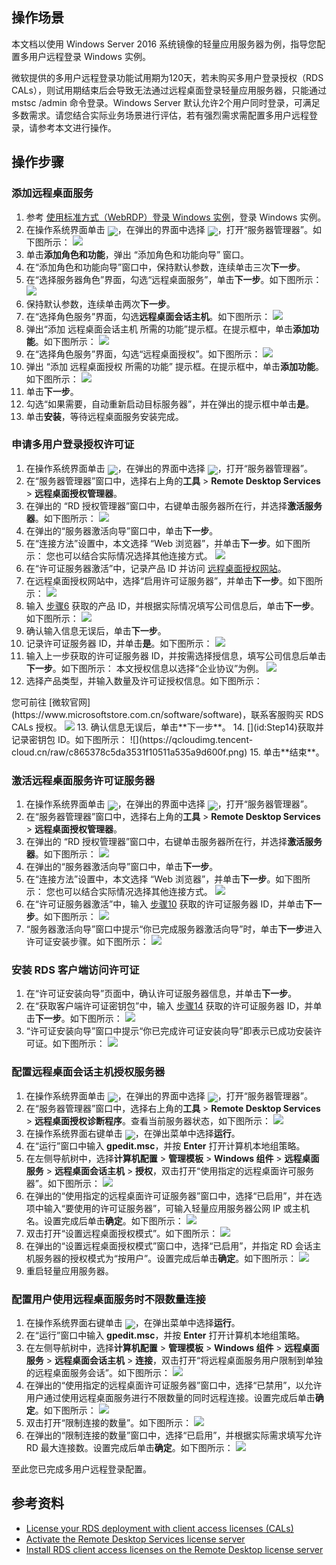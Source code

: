 ## 操作场景
本文档以使用 Windows Server 2016 系统镜像的轻量应用服务器为例，指导您配置多用户远程登录 Windows 实例。

<dx-alert infotype="notice" title="">
微软提供的多用户远程登录功能试用期为120天，若未购买多用户登录授权（RDS CALs），则试用期结束后会导致无法通过远程桌面登录轻量应用服务器，只能通过 mstsc /admin 命令登录。Windows Server 默认允许2个用户同时登录，可满足多数需求。请您结合实际业务场景进行评估，若有强烈需求需配置多用户远程登录，请参考本文进行操作。
</dx-alert>


## 操作步骤

### 添加远程桌面服务
1. 参考 [使用标准方式（WebRDP）登录 Windows 实例](https://cloud.tencent.com/document/product/1207/75048)，登录 Windows 实例。
2. 在操作系统界面单击 <img src="https://qcloudimg.tencent-cloud.cn/raw/10c0728e4d194732be4eb6c1a95e0a8c.png" style="margin: -5px 0px;"/>，在弹出的界面中选择 <img src="https://qcloudimg.tencent-cloud.cn/raw/8a27d0993c99b2564c33df6bbabec4f7.png" style="margin: -5px 0px;"/>，打开“服务器管理器”。如下图所示：
![](https://qcloudimg.tencent-cloud.cn/raw/721212fa585fb945139552aa7bdd1d63.png)
3. 单击**添加角色和功能**，弹出 “添加角色和功能向导” 窗口。
4. 在“添加角色和功能向导”窗口中，保持默认参数，连续单击三次**下一步**。
5. 在“选择服务器角色”界面，勾选“远程桌面服务”，单击**下一步**。如下图所示：
![](https://qcloudimg.tencent-cloud.cn/raw/7e33739e578ed25f780373238ef17240.png)
6. 保持默认参数，连续单击两次**下一步**。
7. 在“选择角色服务”界面，勾选**远程桌面会话主机**。如下图所示：
![](https://qcloudimg.tencent-cloud.cn/raw/e6ef6d4532a40d8684aecacd2c265f13.png)
8. 弹出“添加 远程桌面会话主机 所需的功能”提示框。在提示框中，单击**添加功能**。如下图所示：
![](https://qcloudimg.tencent-cloud.cn/raw/8f256c081e2a14770acd085297f30e79.png)
9. 在“选择角色服务”界面，勾选“远程桌面授权”。如下图所示：
![](https://qcloudimg.tencent-cloud.cn/raw/1ac8a2bf03f735cdfca28eb437bba559.png)
10. 弹出 “添加 远程桌面授权 所需的功能” 提示框。在提示框中，单击**添加功能**。如下图所示：
![](https://qcloudimg.tencent-cloud.cn/raw/ebabf7606f80930cf3800ca9bdf070b8.png)
11. 单击**下一步**。
12. 勾选“如果需要，自动重新启动目标服务器”，并在弹出的提示框中单击**是**。
13. 单击**安装**，等待远程桌面服务安装完成。


### 申请多用户登录授权许可证
1. 在操作系统界面单击 <img src="https://qcloudimg.tencent-cloud.cn/raw/10c0728e4d194732be4eb6c1a95e0a8c.png" style="margin: -5px 0px;"/>，在弹出的界面中选择 <img src="https://qcloudimg.tencent-cloud.cn/raw/8a27d0993c99b2564c33df6bbabec4f7.png" style="margin: -5px 0px;"/>，打开“服务器管理器”。
2. 在“服务器管理器”窗口中，选择右上角的**工具** > **Remote Desktop Services** > **远程桌面授权管理器**。
3. 在弹出的 “RD 授权管理器”窗口中，右键单击服务器所在行，并选择**激活服务器**。如下图所示：
![](https://qcloudimg.tencent-cloud.cn/raw/862ee285c4eca41f300ef4d516eae8ba.png)
4. 在弹出的“服务器激活向导”窗口中，单击**下一步**。
5. 在“连接方法”设置中，本文选择 “Web 浏览器”，并单击**下一步**。如下图所示：
您也可以结合实际情况选择其他连接方式。
![](https://qcloudimg.tencent-cloud.cn/raw/0884f8fab22d476a2d07e1e60b65f515.png)
6. [](id:Step6)在“许可证服务器激活”中，记录产品 ID 并访问 [远程桌面授权网站](https://activate.microsoft.com/)。
7. 在远程桌面授权网站中，选择“启用许可证服务器”，并单击**下一步**。如下图所示：
![](https://qcloudimg.tencent-cloud.cn/raw/93faa607f0fdd76eaadba989876a3dc4.png)
8. 输入 [步骤6](#Step6) 获取的产品 ID，并根据实际情况填写公司信息后，单击**下一步**。如下图所示：
![](https://qcloudimg.tencent-cloud.cn/raw/32c16ece864ab55e3988caced1cdeeaf.png)
9. 确认输入信息无误后，单击**下一步**。
10. [](id:Step10)记录许可证服务器 ID，并单击**是**。如下图所示：
![](https://qcloudimg.tencent-cloud.cn/raw/a06aeb049e55d4137791b3c52014dddd.png)
11. 输入上一步获取的许可证服务器 ID，并按需选择授信息，填写公司信息后单击**下一步**。如下图所示：
本文授权信息以选择“企业协议”为例。
![](https://qcloudimg.tencent-cloud.cn/raw/162cbea63445b30a8e53776ae8d06ce0.png)
12. 选择产品类型，并输入数量及许可证授权信息。如下图所示：
<dx-alert infotype="explain" title="">
您可前往 [微软官网](https://www.microsoftstore.com.cn/software/software)，联系客服购买 RDS CALs 授权。
</dx-alert>
<img src="https://qcloudimg.tencent-cloud.cn/raw/f7c35e9f47806167746a9a2e58078bc3.png"/>
13. 确认信息无误后，单击**下一步**。
14. [](id:Step14)获取并记录密钥包 ID。如下图所示：
![](https://qcloudimg.tencent-cloud.cn/raw/c865378c5da3531f10511a535a9d600f.png)
15. 单击**结束**。


### 激活远程桌面服务许可证服务器
1. 在操作系统界面单击 <img src="https://qcloudimg.tencent-cloud.cn/raw/10c0728e4d194732be4eb6c1a95e0a8c.png" style="margin: -5px 0px;"/>，在弹出的界面中选择 <img src="https://qcloudimg.tencent-cloud.cn/raw/8a27d0993c99b2564c33df6bbabec4f7.png" style="margin: -5px 0px;"/>，打开“服务器管理器”。
2. 在“服务器管理器”窗口中，选择右上角的**工具** > **Remote Desktop Services** > **远程桌面授权管理器**。
3. 在弹出的 “RD 授权管理器”窗口中，右键单击服务器所在行，并选择**激活服务器**。如下图所示：
![](https://qcloudimg.tencent-cloud.cn/raw/862ee285c4eca41f300ef4d516eae8ba.png)
4. 在弹出的“服务器激活向导”窗口中，单击**下一步**。
5. 在“连接方法”设置中，本文选择 “Web 浏览器”，并单击**下一步**。如下图所示：
您也可以结合实际情况选择其他连接方式。
![](https://qcloudimg.tencent-cloud.cn/raw/0884f8fab22d476a2d07e1e60b65f515.png)
6. 在“许可证服务器激活”中，输入 [步骤10](#Step10) 获取的许可证服务器 ID，并单击**下一步**。如下图所示：
![](https://qcloudimg.tencent-cloud.cn/raw/895e7b811fc170b870416f9aef7693ee.png)
12. “服务器激活向导”窗口中提示“你已完成服务器激活向导”时，单击**下一步**进入许可证安装步骤。如下图所示：
![](https://qcloudimg.tencent-cloud.cn/raw/f50d694cf5f2000585b7851545649caf.png)


### 安装 RDS 客户端访问许可证
1. 在“许可证安装向导”页面中，确认许可证服务器信息，并单击**下一步**。
2. 在“获取客户端许可证密钥包”中，输入 [步骤14](#Step14) 获取的许可证服务器 ID，并单击**下一步**。如下图所示：
![](https://qcloudimg.tencent-cloud.cn/raw/d92e9fd24c481ac6ee3c0189fd1ebe20.png)
3. “许可证安装向导”窗口中提示“你已完成许可证安装向导”即表示已成功安装许可证。如下图所示：
![](https://qcloudimg.tencent-cloud.cn/raw/e5d6e9522af714a4fa30ba182c45c40e.png)


### 配置远程桌面会话主机授权服务器
1. 在操作系统界面单击 <img src="https://qcloudimg.tencent-cloud.cn/raw/10c0728e4d194732be4eb6c1a95e0a8c.png" style="margin: -5px 0px;"/>，在弹出的界面中选择 <img src="https://qcloudimg.tencent-cloud.cn/raw/8a27d0993c99b2564c33df6bbabec4f7.png" style="margin: -5px 0px;"/>，打开“服务器管理器”。
2. 在“服务器管理器”窗口中，选择右上角的**工具** > **Remote Desktop Services** > **远程桌面授权诊断程序**。查看当前服务器状态，如下图所示：
![](https://qcloudimg.tencent-cloud.cn/raw/49243ae49a97444dbabd8aac844cd38b.png)
3. 在操作系统界面右键单击 <img src="https://qcloudimg.tencent-cloud.cn/raw/10c0728e4d194732be4eb6c1a95e0a8c.png" style="margin: -5px 0px;"/>，在弹出菜单中选择**运行**。
4. 在“运行”窗口中输入 **gpedit.msc**，并按 **Enter** 打开计算机本地组策略。
5. 在左侧导航树中，选择**计算机配置** > **管理模板** > **Windows 组件** > **远程桌面服务** > **远程桌面会话主机** > **授权**，双击打开“使用指定的远程桌面许可服务器”。如下图所示：
![](https://qcloudimg.tencent-cloud.cn/raw/22b21ae6075aaa7c2ddc0dbcf010b5f0.png)
6. 在弹出的“使用指定的远程桌面许可证服务器”窗口中，选择“已启用”，并在选项中输入“要使用的许可证服务器”，可输入轻量应用服务器公网 IP 或主机名。设置完成后单击**确定**。如下图所示：
![](https://qcloudimg.tencent-cloud.cn/raw/2bbb91952f87121ee7a6ef6860783120.png)
7. 双击打开“设置远程桌面授权模式”。如下图所示：
![](https://qcloudimg.tencent-cloud.cn/raw/aad3343e9fe40636cd1a8c40a3abfab1.png)
8. 在弹出的“设置远程桌面授权模式”窗口中，选择“已启用”，并指定 RD 会话主机服务器的授权模式为“按用户”。设置完成后单击**确定**。如下图所示：
![](https://qcloudimg.tencent-cloud.cn/raw/666c093b280a2706dc70c060b336d106.png)
9. 重启轻量应用服务器。


### 配置用户使用远程桌面服务时不限数量连接
1. 在操作系统界面右键单击 <img src="https://qcloudimg.tencent-cloud.cn/raw/10c0728e4d194732be4eb6c1a95e0a8c.png" style="margin: -5px 0px;"/>，在弹出菜单中选择**运行**。
2. 在“运行”窗口中输入 **gpedit.msc**，并按 **Enter** 打开计算机本地组策略。
3. 在左侧导航树中，选择**计算机配置** > **管理模板** > **Windows 组件** > **远程桌面服务** > **远程桌面会话主机** > **连接**，双击打开“将远程桌面服务用户限制到单独的远程桌面服务会话”。如下图所示：
![](https://qcloudimg.tencent-cloud.cn/raw/0bc74ee837eb345af313e48fd0f24aba.png)
4. 在弹出的“使用指定的远程桌面许可证服务器”窗口中，选择“已禁用”，以允许用户通过使用远程桌面服务进行不限数量的同时远程连接。设置完成后单击**确定**。如下图所示：
![](https://qcloudimg.tencent-cloud.cn/raw/0db425f63fb7dd9b6ae46623d9008986.png)
5. 双击打开“限制连接的数量”。如下图所示：
![](https://qcloudimg.tencent-cloud.cn/raw/f0d3627dc01901e789d01f0b81bddc50.png)
3. 在弹出的“限制连接的数量”窗口中，选择“已启用”，并根据实际需求填写允许 RD 最大连接数。设置完成后单击**确定**。如下图所示：
![](https://qcloudimg.tencent-cloud.cn/raw/a05d039bc7c0f2d21262c9c89a0490d8.png)


至此您已完成多用户远程登录配置。

## 参考资料
- [License your RDS deployment with client access licenses (CALs)](https://docs.microsoft.com/en-us/windows-server/remote/remote-desktop-services/rds-client-access-license)
- [Activate the Remote Desktop Services license server](https://docs.microsoft.com/en-us/windows-server/remote/remote-desktop-services/rds-activate-license-server)
- [Install RDS client access licenses on the Remote Desktop license server](https://docs.microsoft.com/en-us/windows-server/remote/remote-desktop-services/rds-install-cals)


